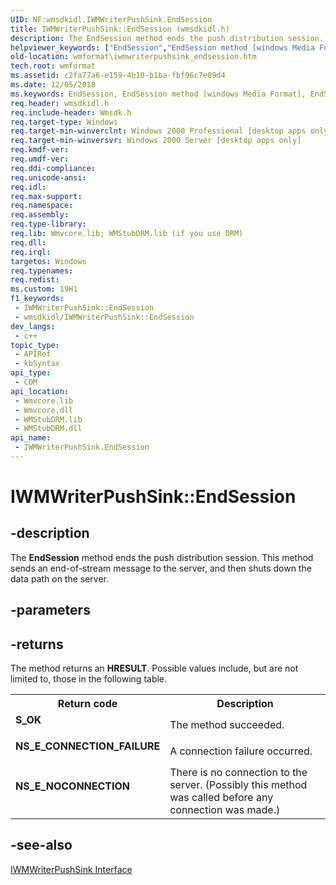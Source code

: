 ```yaml
---
UID: NF:wmsdkidl.IWMWriterPushSink.EndSession
title: IWMWriterPushSink::EndSession (wmsdkidl.h)
description: The EndSession method ends the push distribution session. This method sends an end-of-stream message to the server, and then shuts down the data path on the server.
helpviewer_keywords: ["EndSession","EndSession method [windows Media Format]","EndSession method [windows Media Format]","IWMWriterPushSink interface","IWMWriterPushSink interface [windows Media Format]","EndSession method","IWMWriterPushSink.EndSession","IWMWriterPushSink::EndSession","IWMWriterPushSinkEndSession","wmformat.iwmwriterpushsink_endsession","wmsdkidl/IWMWriterPushSink::EndSession"]
old-location: wmformat\iwmwriterpushsink_endsession.htm
tech.root: wmformat
ms.assetid: c2fa77a6-e159-4b10-b1ba-fbf96c7e09d4
ms.date: 12/05/2018
ms.keywords: EndSession, EndSession method [windows Media Format], EndSession method [windows Media Format],IWMWriterPushSink interface, IWMWriterPushSink interface [windows Media Format],EndSession method, IWMWriterPushSink.EndSession, IWMWriterPushSink::EndSession, IWMWriterPushSinkEndSession, wmformat.iwmwriterpushsink_endsession, wmsdkidl/IWMWriterPushSink::EndSession
req.header: wmsdkidl.h
req.include-header: Wmsdk.h
req.target-type: Windows
req.target-min-winverclnt: Windows 2000 Professional [desktop apps only],Windows Media Format 9 Series SDK, or later versions of the SDK
req.target-min-winversvr: Windows 2000 Server [desktop apps only]
req.kmdf-ver: 
req.umdf-ver: 
req.ddi-compliance: 
req.unicode-ansi: 
req.idl: 
req.max-support: 
req.namespace: 
req.assembly: 
req.type-library: 
req.lib: Wmvcore.lib; WMStubDRM.lib (if you use DRM)
req.dll: 
req.irql: 
targetos: Windows
req.typenames: 
req.redist: 
ms.custom: 19H1
f1_keywords:
 - IWMWriterPushSink::EndSession
 - wmsdkidl/IWMWriterPushSink::EndSession
dev_langs:
 - c++
topic_type:
 - APIRef
 - kbSyntax
api_type:
 - COM
api_location:
 - Wmvcore.lib
 - Wmvcore.dll
 - WMStubDRM.lib
 - WMStubDRM.dll
api_name:
 - IWMWriterPushSink.EndSession
---
```


# IWMWriterPushSink::EndSession


## -description

The <b>EndSession</b> method ends the push distribution session. This method sends an end-of-stream message to the server, and then shuts down the data path on the server.

## -parameters

## -returns

The method returns an <b>HRESULT</b>. Possible values include, but are not limited to, those in the following table.

<table>
<tr>
<th>Return code</th>
<th>Description</th>
</tr>
<tr>
<td width="40%">
<dl>
<dt><b>S_OK</b></dt>
</dl>
</td>
<td width="60%">
The method succeeded.

</td>
</tr>
<tr>
<td width="40%">
<dl>
<dt><b>NS_E_CONNECTION_FAILURE</b></dt>
</dl>
</td>
<td width="60%">
A connection failure occurred.

</td>
</tr>
<tr>
<td width="40%">
<dl>
<dt><b>NS_E_NOCONNECTION</b></dt>
</dl>
</td>
<td width="60%">
There is no connection to the server. (Possibly this method was called before any connection was made.)

</td>
</tr>
</table>

## -see-also

<a href="https://docs.microsoft.com/windows/desktop/api/wmsdkidl/nn-wmsdkidl-iwmwriterpushsink">IWMWriterPushSink Interface</a>

